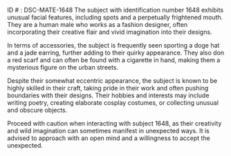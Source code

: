ID # : DSC-MATE-1648
The subject with identification number 1648 exhibits unusual facial features, including spots and a perpetually frightened mouth. They are a human male who works as a fashion designer, often incorporating their creative flair and vivid imagination into their designs. 

In terms of accessories, the subject is frequently seen sporting a doge hat and a jade earring, further adding to their quirky appearance. They also don a red scarf and can often be found with a cigarette in hand, making them a mysterious figure on the urban streets.

Despite their somewhat eccentric appearance, the subject is known to be highly skilled in their craft, taking pride in their work and often pushing boundaries with their designs. Their hobbies and interests may include writing poetry, creating elaborate cosplay costumes, or collecting unusual and obscure objects.

Proceed with caution when interacting with subject 1648, as their creativity and wild imagination can sometimes manifest in unexpected ways. It is advised to approach with an open mind and a willingness to accept the unexpected.